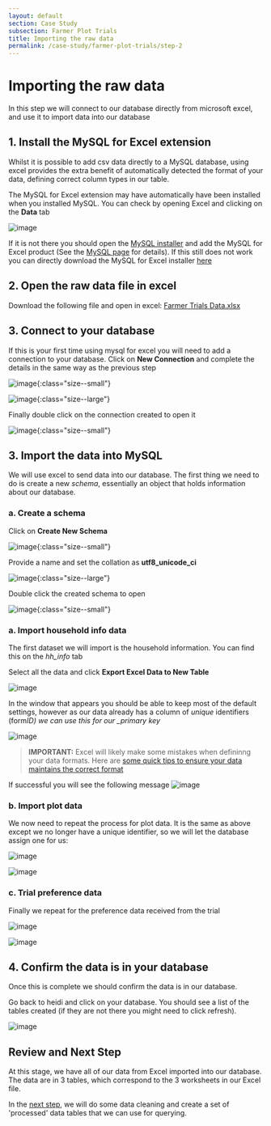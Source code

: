 ```yaml
---
layout: default
section: Case Study
subsection: Farmer Plot Trials
title: Importing the raw data
permalink: /case-study/farmer-plot-trials/step-2
---
```


# Importing the raw data

In this step we will connect to our database directly from microsoft excel, and use it to import data into our database

## 1. Install the MySQL for Excel extension

Whilst it is possible to add csv data directly to a MySQL database, using excel provides the extra benefit of automatically detected the format of your data, defining correct column types in our table.

The MySQL for Excel extension may have automatically have been installed when you installed MySQL. You can check by opening Excel and clicking on the **Data** tab

![image](/assets/images/MySQL/mysql-for-excel-toolbar.png)

If it is not there you should open the [MySQL installer](/tools/mysql) and add the MySQL for Excel product (See the [MySQL page](/tools/mysql#InstallExtras) for details). If this still does not work you can directly download the MySQL for Excel installer <a href="https://dev.mysql.com/downloads/windows/excel/" target="_blank">here</a>

## 2. Open the raw data file in excel

Download the following file and open in excel: <a href="/assets/resources/Farmer Trials Data.xlsx" download>Farmer Trials Data.xlsx</a>

## 3. Connect to your database

If this is your first time using mysql for excel you will need to add a connection to your database.
Click on **New Connection** and complete the details in the same way as the previous step

![image](/assets/images/MySQL/mysql-for-excel-new-connection.png){:class="size--small"}

![image](/assets/images/MySQL/mysql-for-excel-new-connection-details.png){:class="size--large"}

Finally double click on the connection created to open it

![image](/assets/images/MySQL/mysql-for-excel-connections.png){:class="size--small"}

## 3. Import the data into MySQL

We will use excel to send data into our database. The first thing we need to do is create a new _schema_, essentially an object that holds information about our database.

### a. Create a schema

Click on **Create New Schema**

![image](/assets/images/FarmerTrials/create-schema-1.png){:class="size--small"}

Provide a name and set the collation as **utf8_unicode_ci**

![image](/assets/images/FarmerTrials/create-schema-2.png){:class="size--large"}

Double click the created schema to open

![image](/assets/images/FarmerTrials/create-schema-3.png){:class="size--small"}

### a. Import household info data

The first dataset we will import is the household information. You can find this on the _hh_info_ tab

Select all the data and click **Export Excel Data to New Table**

![image](/assets/images/FarmerTrials/export-data-1.png)

In the window that appears you should be able to keep most of the default settings, however as our data already has a column of _unique_ identifiers (form*ID) we can use this for our \_primary key*

![image](/assets/images/FarmerTrials/export-data-2.png)

> **IMPORTANT:** Excel will likely make some mistakes when defininng your data formats.
> Here are <a href="/resources/mysql-for-excel-tips" target="_blank">some quick tips to ensure your data maintains the correct format</a>

If successful you will see the following message
![image](/assets/images/FarmerTrials/export-data-3.png)

### b. Import plot data

We now need to repeat the process for plot data. It is the same as above except we no longer have a unique identifier, so we will let the database assign one for us:

![image](/assets/images/FarmerTrials/export-data-4.png)

![image](/assets/images/FarmerTrials/export-data-5.png)

### c. Trial preference data

Finally we repeat for the preference data received from the trial

![image](/assets/images/FarmerTrials/export-data-6.png)

![image](/assets/images/FarmerTrials/export-data-7.png)

## 4. Confirm the data is in your database

Once this is complete we should confirm the data is in our database.

Go back to heidi and click on your database. You should see a list of the tables created (if they are not there you might need to click refresh).

![image](/assets/images/FarmerTrials/export-data-8.png)

## Review and Next Step

At this stage, we have all of our data from Excel imported into our database. The data are in 3 tables, which correspond to the 3 worksheets in our Excel file.

In the [next step](/case-study/farmer-plot-trials/step-3), we will do some data cleaning and create a set of 'processed' data tables that we can use for querying.
